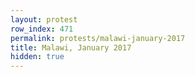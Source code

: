 ```yaml
---
layout: protest
row_index: 471
permalink: protests/malawi-january-2017
title: Malawi, January 2017
hidden: true
---
```

